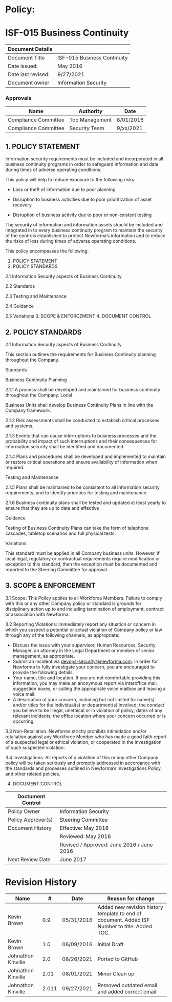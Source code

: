 # Policy: 

# ISF-015 Business Continuity

| Document Details |    | 
| -------------- | ----------- |
| Document Title | ISF-015 Business Continuity | 
| Date issued: | May 2016  | 
| Date last revised: | 9/27/2021 | 
| Document owner | Information Security | 

 

### Approvals 

|Name | Authority | Date |
| ----------- | -------- | --------- |
| Compliance Committee  | Top Management | 8/01/2016 |
| Compliance Committee | Security Team | 9/xx/2021
 
## 1. POLICY STATEMENT 

Information security requirements must be included and incorporated in all business continuity programs in order to safeguard information and data  during times of adverse operating conditions. 

This policy will help to reduce exposure to the following risks: 

* Loss or theft of information due to poor planning 

* Disruption to business activities due to poor prioritization of asset recovery 

* Disruption of business activity due to poor or non-existent testing 

The security of information and information assets should be included and integrated in to every business continuity program  to maintain the security of the controls established to protect  Newforma’s information and   to reduce the risks of loss during times of adverse operating conditions. 


This policy encompasses the following: 

1. POLICY STATEMENT
2. POLICY STANDARDS

 2.1 Information Security aspects of Business Continuity

 2.2 Standards 

 2.3 Testing and Maintenance

 2.4 Guidance 

 2.5 Variations
3. SCOPE & ENFORCEMENT
4. DOCUMENT CONTROL

## 2. POLICY STANDARDS 

2.1 	Information Security aspects of Business Continuity 


This section outlines the requirements for Business Continuity planning throughout the Company. 

 
Standards 

 
Business Continuity Planning 

2.1.1 	A process shall be developed and maintained for business continuity throughout the Company. Local 

Business Units shall develop Business Continuity Plans in line with the Company framework. 

 
2.1.2 	Risk assessments shall be conducted to establish critical processes and systems. 

 

2.1.3 	Events that can cause interruptions to business processes and the probability and impact of such interruptions and their consequences for information security shall be identified and documented. 

 

2.1.4 	Plans and procedures shall be developed and implemented to maintain or restore critical operations and ensure availability of information when required. 

 

 

Testing and Maintenance 

2.1.5 	Plans shall be maintained to be consistent to all information security requirements, and to identify priorities for testing and maintenance. 

 

2.1.6 	Business continuity plans shall be tested and updated at least yearly to ensure that they are up to date  and   effective

Guidance 

 

Testing of Business Continuity Plans can take the form of telephone cascades, tabletop scenarios and full physical tests. 

 

Variations 

 

This standard must be applied in all Company business units. However,  if local legal, regulatory or contractual requirements require modification or exception to this standard, then the exception must be documented and reported to the Steering Committee for approval. 

 ## 3. 	SCOPE & ENFORCEMENT 
 
 3.1     Scope: This Policy applies to all Workforce Members. Failure to comply with this or any other  Company policy or standard is grounds for disciplinary action up to and  including termination of employment, contract  or association with Newforma. 

 

3.2     Reporting Violations:  Immediately  report  any  situation  or  concern in  which  you  suspect a  potential  or actual violation of Company policy or law through  any of the following channels, as appropriate: 
 * Discuss  the  issue  with  your  supervisor,  Human  Resources, Security  Manager, an  attorney  in  the  Legal Department or member of senior management, as appropriate. 
 * Submit an  Incident via  devops-security@newforma.com.
In order  for Newforma to fully investigate  your concern, you are  encouraged to provide the  following  details: 
 * Your name, title  and  location.  If  you  are  not  comfortable  providing  this  information,  you  may  make  an anonymous report via interoffice mail, suggestion boxes, or calling the appropriate voice mailbox and leaving a voice mail. 
 * A description  of your  concern, including  but  not  limited  to:  name(s) and/or  titles  for the  individual(s)  or department(s) involved;  the  conduct  you believe  to be  illegal,  unethical  or in  violation  of policy;  dates of any relevant incidents; the office location where  your concern occurred or is occurring. 

3.3     Non-Retaliation. Newforma  strictly  prohibits  intimidation  and/or  retaliation  against  any  Workforce  Member    who has made a good  faith report  of a suspected legal or ethical violation, or cooperated in the  investigation of  such suspected violation. 

 

3.4     Investigations. All reports of a violation of this or any other Company policy will be taken seriously and promptly addressed in accordance with the standards and processes outlined in Newforma’s Investigations Policy, and other related policies.

4. 	DOCUMENT CONTROL 

| Doctument Control | |
|-|-|
| Policy Owner | Information Security | 
| Policy Approver(s) | Steering Committee |
| Document History | Effective: May 2016 |
|                  |  Reviewed: May 2016 |
|                  |  Revised / Approved: June 2016 / June 2016 |
| Next Review Date | June 2017 |

# Revision History 

| Name | # | Date | Reason for change |
| - | - | - | - |
| Kevin Brown | 0.9 | 05/31/2016 | Added new revision history template to end of document. Added ISF Number  to title. Added TOC. |
| Kevin Brown | 1.0 | 06/09/2016 | Initial Draft |
| Johnathon Kinville | 2.0 | 08/26/2021| Ported to GitHub |
| Johnathon Kinville | 2.01| 08/01/2021 |  Minor Clean up |
| Johnathon Kinville | 2.011| 09/27/2021 |  Removed outdated email and added correct email |


